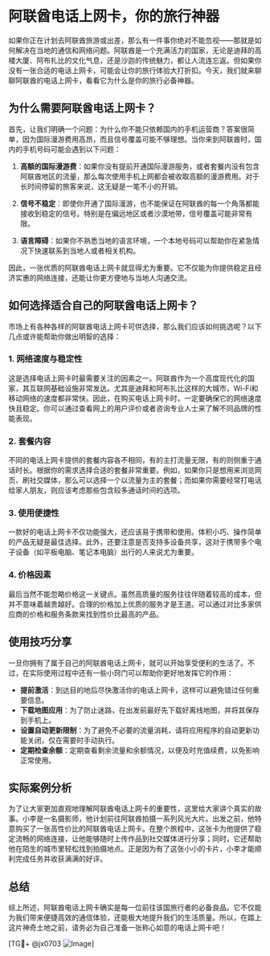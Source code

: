 # 阿联酋电话上网卡，你的旅行神器

如果你正在计划去阿联酋旅游或出差，那么有一件事你绝对不能忽视——那就是如何解决在当地的通信和网络问题。阿联酋是一个充满活力的国家，无论是迪拜的高楼大厦、阿布扎比的文化气息，还是沙迦的传统魅力，都让人流连忘返。但如果你没有一张合适的电话上网卡，可能会让你的旅行体验大打折扣。今天，我们就来聊聊阿联酋的电话上网卡，看看它为什么是你的旅行必备神器。

## 为什么需要阿联酋电话上网卡？

首先，让我们明确一个问题：为什么你不能只依赖国内的手机运营商？答案很简单，因为国际漫游费用高昂，而且信号覆盖可能不够理想。当你来到阿联酋时，国内的手机号码可能会遇到以下问题：

1. **高额的国际漫游费**：如果你没有提前开通国际漫游服务，或者套餐内没有包含阿联酋地区的流量，那么每次使用手机上网都会被收取高额的漫游费用。对于长时间停留的旅客来说，这无疑是一笔不小的开销。
   
2. **信号不稳定**：即使你开通了国际漫游，也不能保证在阿联酋的每一个角落都能接收到稳定的信号。特别是在偏远地区或者沙漠地带，信号覆盖可能非常有限。

3. **语言障碍**：如果你不熟悉当地的语言环境，一个本地号码可以帮助你在紧急情况下快速联系到当地人或者相关机构。

因此，一张优质的阿联酋电话上网卡就显得尤为重要。它不仅能为你提供稳定且经济实惠的网络连接，还能让你更方便地与当地人沟通交流。

## 如何选择适合自己的阿联酋电话上网卡？

市场上有各种各样的阿联酋电话上网卡可供选择，那么我们应该如何挑选呢？以下几点或许能帮助你做出明智的选择：

### 1. 网络速度与稳定性

这是选择电话上网卡时最需要关注的因素之一。阿联酋作为一个高度现代化的国家，其互联网基础设施非常发达。尤其是迪拜和阿布扎比这样的大城市，Wi-Fi和移动网络的速度都非常快。因此，在购买电话上网卡时，一定要确保它的网络速度快且稳定。你可以通过查看网上的用户评价或者咨询专业人士来了解不同品牌的性能表现。

### 2. 套餐内容

不同的电话上网卡提供的套餐内容各不相同，有的主打流量无限，有的则侧重于通话时长。根据你的需求选择合适的套餐非常重要。例如，如果你只是想用来浏览网页、刷社交媒体，那么可以选择一个以流量为主的套餐；而如果你需要经常打电话给家人朋友，则应该考虑那些包含较多通话时间的选项。

### 3. 使用便捷性

一款好的电话上网卡不仅功能强大，还应该易于携带和使用。体积小巧、操作简单的产品无疑是最佳选择。此外，还要注意是否支持多设备共享，这对于携带多个电子设备（如平板电脑、笔记本电脑）出行的人来说尤为重要。

### 4. 价格因素

最后当然不能忽略价格这一关键点。虽然高质量的服务往往伴随着较高的成本，但并不意味着越贵越好。合理的价格加上优质的服务才是王道。可以通过对比多家供应商的价格和服务条款来找到性价比最高的产品。

## 使用技巧分享

一旦你拥有了属于自己的阿联酋电话上网卡，就可以开始享受便利的生活了。不过，在实际使用过程中还有一些小窍门可以帮助你更好地发挥它的作用：

- **提前激活**：到达目的地后尽快激活你的电话上网卡，这样可以避免错过任何重要信息。
- **下载地图应用**：为了防止迷路，在出发前最好先下载好离线地图，并将其保存到手机上。
- **设置自动更新限制**：为了避免不必要的流量消耗，请将应用程序的自动更新功能关闭，仅在需要时手动执行。
- **定期检查余额**：定期查看剩余流量和余额情况，以便及时充值续费，以免影响正常使用。

## 实际案例分析

为了让大家更加直观地理解阿联酋电话上网卡的重要性，这里给大家讲个真实的故事。小李是一名摄影师，他计划前往阿联酋拍摄一系列风光大片。出发之前，他特意购买了一张高性价比的阿联酋电话上网卡。在整个旅程中，这张卡为他提供了稳定流畅的网络连接，让他能够随时上传作品到社交媒体进行分享；同时，它还帮助他在陌生的城市里轻松找到拍摄地点。正是因为有了这张小小的卡片，小李才能顺利完成任务并收获满满的好评。

## 总结

综上所述，阿联酋电话上网卡确实是每一位前往该国旅行者的必备良品。它不仅能为我们带来便捷高效的通信体验，还能极大地提升我们的生活质量。所以，在踏上这片神奇土地之前，请务必为自己准备一张称心如意的电话上网卡吧！

[TG💪+ @jx0703 ![Image](https://github.com/user-attachments/assets/dbca1d08-cadb-493c-b0ec-ad6f7a83f270)]
